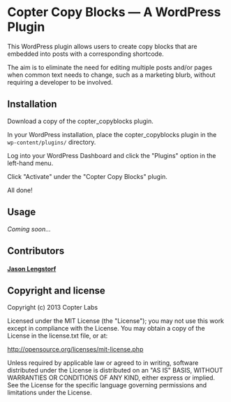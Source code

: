 Copter Copy Blocks — A WordPress Plugin
=======================================

This WordPress plugin allows users to create copy blocks that are embedded 
into posts with a corresponding shortcode.

The aim is to eliminate the need for editing multiple posts and/or pages when 
common text needs to change, such as a marketing blurb, without requiring a 
developer to be involved.


Installation
------------

Download a copy of the copter_copyblocks plugin.

In your WordPress installation, place the copter_copyblocks plugin in the 
`wp-content/plugins/` directory.

Log into your WordPress Dashboard and click the "Plugins" option in the 
left-hand menu.

Click "Activate" under the "Copter Copy Blocks" plugin.

All done!


Usage
-----

_Coming soon..._


Contributors
------------

#### [Jason Lengstorf][]

[Jason Lengstorf]: https://github.com/jlengstorf


Copyright and license
---------------------

Copyright (c) 2013 Copter Labs

Licensed under the MIT License (the "License"); you may not use this work 
except in compliance with the License. You may obtain a copy of the License in 
the license.txt file, or at:

http://opensource.org/licenses/mit-license.php

Unless required by applicable law or agreed to in writing, software 
distributed under the License is distributed on an "AS IS" BASIS, WITHOUT 
WARRANTIES OR CONDITIONS OF ANY KIND, either express or implied. See the 
License for the specific language governing permissions and limitations under 
the License.
